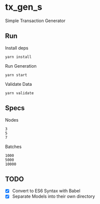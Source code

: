 # tx_gen_s

Simple Transaction Generator

## Run

Install deps

    yarn install

Run Generation

    yarn start

Validate Data

    yarn validate

## Specs

Nodes

    3
    5
    7

Batches

    1000
    5000
    10000

## TODO

- [x] Convert to ES6 Syntax with Babel
- [x] Separate Models into their own directory
